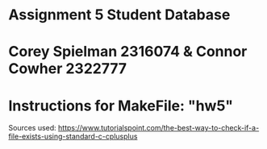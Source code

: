 # Assignment 5 Student Database
# Corey Spielman 2316074 & Connor Cowher 2322777
# Instructions for MakeFile: "hw5"

Sources used: https://www.tutorialspoint.com/the-best-way-to-check-if-a-file-exists-using-standard-c-cplusplus

